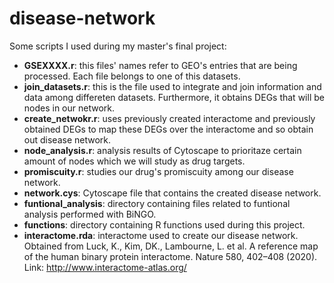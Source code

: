 # disease-network
Some scripts I used during my master's final project:

- **GSEXXXX.r**: this files' names refer to GEO's entries that are being processed. Each file belongs to one of this datasets.
- **join_datasets.r**: this is the file used to integrate and join information and data among differeten datasets. Furthermore, it obtains DEGs that will be nodes in our network.
- **create_netwokr.r**: uses previously created interactome and previously obtained DEGs to map these DEGs over the interactome and so obtain out disease network.
- **node_analysis.r**: analysis results of Cytoscape to prioritaze certain amount of nodes which we will study as drug targets.
- **promiscuity.r**: studies our drug's promiscuity among our disease network.
- **network.cys**: Cytoscape file that contains the created disease network.
- **funtional_analysis**: directory containing files related to funtional analysis performed with BiNGO.
- **functions**: directory containing R functions used during this project.
- **interactome.rda**: interactome used to create our disease network. Obtained from Luck, K., Kim, DK., Lambourne, L. et al. A reference map of the human binary protein interactome. Nature 580, 402–408 (2020). Link: http://www.interactome-atlas.org/
